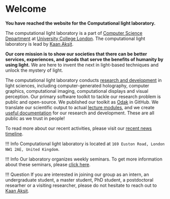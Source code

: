 # Welcome

**You have reached the website for the Computational light laboratory.**

The computational light laboratory is a part of [Computer Science Department](https://www.ucl.ac.uk/computer-science/) at [University College London](https://www.ucl.ac.uk).
The computational light laboratory is lead by [Kaan Akşit](https://kaanaksit.com).

**Our core mission is to show our societies that there can be better services, experiences, and goods that serve the benefits of humanity by using light.**
We are here to invent the next in light-based techniques and unlock the mystery of light.

The computational light laboratory conducts [research and development](../publications) in light sciences, including computer-generated holography, computer graphics, computational imaging, computational displays and visual perception.
Our primary software toolkit to tackle our research problem is public and open-source.
We published our toolkit as [Odak](https://github.com/kunguz/odak) in GitHub.
We translate our scientific output to actual [lecture modules](../teaching), and we create [useful documentation](../documentation) for our research and development.
These are all public as we trust in people!

To read more about our recent activities, please visit our [recent news timeline](../timeline).

!!! Info
    Computational light laboratory is located at `169 Euston Road, London NW1 2AE, United Kingdom`.

!!! Info
    Our laboratory organizes weekly seminars. To get more information about these seminars, please [click here](../seminars).

!!! Question
    If you are interested in joining our group as an intern, an undergraduate student, a master student, PhD student, a postdoctoral researher or a visiting researcher, please do not hesitate to reach out to [Kaan Akşit](mailto:k.aksit@ucl.ac.uk).
